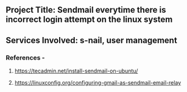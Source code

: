 ## Project Title: Sendmail everytime there is incorrect login attempt on the linux system
## Services Involved: s-nail, user management


### References -

1. https://tecadmin.net/install-sendmail-on-ubuntu/

2. https://linuxconfig.org/configuring-gmail-as-sendmail-email-relay
